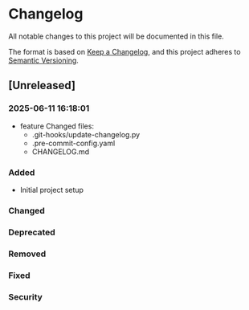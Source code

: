 # Changelog

All notable changes to this project will be documented in this file.

The format is based on [Keep a Changelog](https://keepachangelog.com/en/1.0.0/),
and this project adheres to [Semantic Versioning](https://semver.org/spec/v2.0.0.html).

## [Unreleased]

### 2025-06-11 16:18:01
- feature
  Changed files:
  - .git-hooks/update-changelog.py
  - .pre-commit-config.yaml
  - CHANGELOG.md



### Added
- Initial project setup

### Changed

### Deprecated

### Removed

### Fixed

### Security
